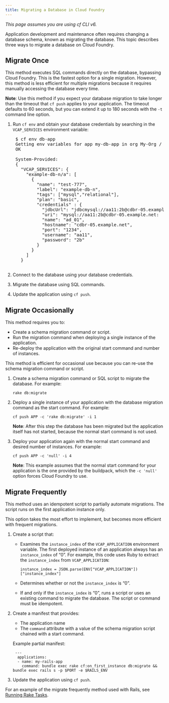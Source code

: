```yaml
---
title: Migrating a Database in Cloud Foundry
---
```


_This page assumes you are using cf CLI v6._

Application development and maintenance often requires changing a database schema, known as migrating the database. This topic describes three ways to migrate a database on Cloud Foundry.

## <a id='single-migration'></a>Migrate Once ##

This method executes SQL commands directly on the database, bypassing Cloud Foundry.
This is the fastest option for a single migration.
However, this method is less efficient for multiple migrations because it requires manually accessing the database every time.

<p class="note"><strong>Note</strong>: Use this method if you expect your database migration to take longer than the timeout that <code>cf push</code> applies to your application.
The timeout defaults to 60 seconds, but you can extend it up to 180 seconds with the <code>-t</code> command line option.</p>

1. Run `cf env` and obtain your database credentials by searching in the `VCAP_SERVICES` environment variable:

    <pre class="terminal">
    $ cf env db-app
    Getting env variables for app my-db-app in org My-Org / space development as admin...
    OK

    System-Provided:
    {
      "VCAP_SERVICES": {
        "example-db-n/a": [
          {
            "name": "test-777",
            "label": "example-db-n",
            "tags": ["mysql","relational"],
            "plan": "basic",
            "credentials" : {
              "jdbcUrl": "jdbcmysql://aa11:2b@cdbr-05.example.net:3306/ad_01",
              "uri": "mysql://aa11:2b@cdbr-05.example.net:	34/ad_01?reconnect=true",
              "name": "ad_01",
              "hostname": "cdbr-05.example.net",
              "port": "1234",
              "username": "aa11",
              "password": "2b"
            }
          }
        ]
      }
    </pre>

2. Connect to the database using your database credentials.

3. Migrate the database using SQL commands.

4. Update the application using `cf push`.

## <a id='occasional-migration'></a>Migrate Occasionally ##

This method requires you to:

* Create a schema migration command or script.
* Run the migration command when deploying a single instance of the application.
* Re-deploy the application with the original start command and number of instances.

This method is efficient for occasional use because you can re-use the schema migration command or script.

1. Create a schema migration command or SQL script to migrate the database. For example:

    `rake db:migrate`

2. Deploy a single instance of your application with the database migration command as the start command. For example:

    `cf push APP -c 'rake db:migrate' -i 1`

    <p class="note"><strong>Note</strong>: After this step the database has been migrated but the application itself has not started, because the normal start command is not used.</p>

3. Deploy your application again with the normal start command and desired number of instances. For example:

    `cf push APP -c 'null' -i 4`

    <p class="note"><strong>Note</strong>: This example assumes that the normal start command for your application is the one provided by the buildpack, which the <code>-c 'null'</code> option forces Cloud Foundry to use.</p>

## <a id='frequent-migration'></a>Migrate Frequently ##
This method uses an idempotent script to partially automate migrations. The script runs on the first application instance only.

This option takes the most effort to implement, but becomes more efficient with frequent migrations.

1. Create a script that:
    - Examines the `instance_index` of the `VCAP_APPLICATION` environment variable. The first deployed instance of an application always has an `instance_index` of “0”.
        For example, this code uses Ruby to extract the `instance_index` from `VCAP_APPLICATION`:

        `instance_index = JSON.parse(ENV["VCAP_APPLICATION"])["instance_index"]`
    - Determines whether or not the `instance_index` is “0”.
    - If and only if the `instance_index` is “0”, runs a script or uses an existing command to migrate the database. The script or command must be idempotent.

2. Create a manifest that provides:
   - The application name
   - The `command` attribute with a value of the schema migration script chained with a start command.

    Example partial manifest:

    ~~~
     ---
      applications:
      - name: my-rails-app
        command: bundle exec rake cf:on_first_instance db:migrate && bundle exec rails s -p $PORT -e $RAILS_ENV
    ~~~

3. Update the application using `cf push`.

For an example of the migrate frequently method used with Rails, see [Running Rake Tasks](../../buildpacks/ruby/ruby-tips.html#rake).